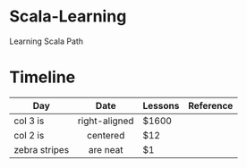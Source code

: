 # Scala-Learning
Learning Scala Path

# Timeline
| Day           | Date          | Lessons                       |   Reference                   |
| ------------- |:-------------:| ------------------------------|-------------------------------|
| col 3 is      | right-aligned | $1600                         |                               |
| col 2 is      | centered      |   $12                         |                               |
| zebra stripes | are neat      |    $1                         |                               |
